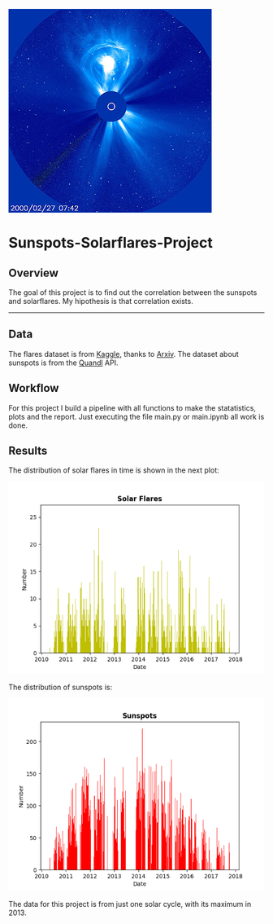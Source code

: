 ![Sun Thoughts](https://github.com/YonatanRA/Sunspots-Solarflares-Project/blob/master/sol.jpg)

# Sunspots-Solarflares-Project

## Overview

The goal of this project is to find out the correlation between the sunspots and solarflares. My hipothesis is that correlation exists. 

---

## Data

The flares dataset is from [Kaggle](https://www.kaggle.com/heliodata/instruments-solarflares), thanks to [Arxiv](https://arxiv.org/abs/1703.04412). The dataset about sunspots is from the [Quandl](https://www.quandl.com/data/SIDC/SUNSPOTS_D-Total-Sunspot-Numbers-Daily) API.


## Workflow

For this project I build a pipeline with all functions to make the statatistics, plots and the report. Just executing the file main.py or main.ipynb all work is done.


## Results

The distribution of solar flares in time is shown in the next plot:

![Solar Flares](https://github.com/YonatanRA/Sunspots-Solarflares-Project/blob/master/barplot_flares.png)


The distribution of sunspots is:

![Sunspots](https://github.com/YonatanRA/Sunspots-Solarflares-Project/blob/master/barplot_spots.png)

The data for this project is from just one solar cycle, with its maximum in 2013.














